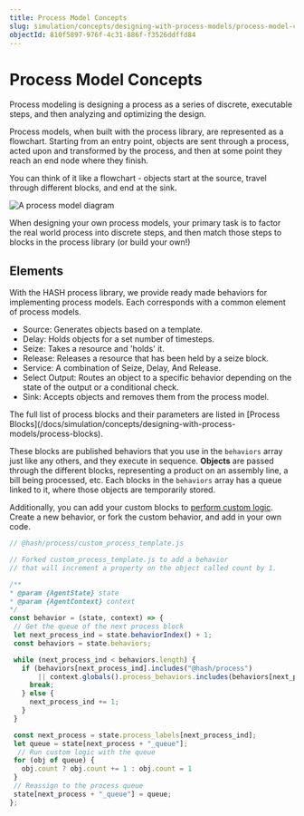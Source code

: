 ```yaml
---
title: Process Model Concepts
slug: simulation/concepts/designing-with-process-models/process-model-concepts
objectId: 810f5897-976f-4c31-886f-f3526ddffd84
---
```


# Process Model Concepts

Process modeling is designing a process as a series of discrete, executable steps, and then analyzing and optimizing the design.

Process models, when built with the process library, are represented as a flowchart. Starting from an entry point, objects are sent through a process, acted upon and transformed by the process, and then at some point they reach an end node where they finish.

You can think of it like a flowchart - objects start at the source, travel through different blocks, and end at the sink.

![A process model diagram](https://lh3.googleusercontent.com/k_z-PgMKN4gVmoQ2NKQQaLmUUI9dHI-zqQeHQ3EqJ6MtqLdo0omkikAaPKG7puxStikT5fpk9FBKCfiheTXvDbSo9FxkHMKrH95O5pfRXYQ5naqQuiegg9hxkj9U_jghjRCvVSam)

When designing your own process models, your primary task is to factor the real world process into discrete steps, and then match those steps to blocks in the process library \(or build your own!\)

## Elements

With the HASH process library, we provide ready made behaviors for implementing process models. Each corresponds with a common element of process models.

* Source: Generates objects based on a template.
* Delay: Holds objects for a set number of timesteps.
* Seize: Takes a resource and 'holds' it.
* Release: Releases a resource that has been held by a seize block.
* Service: A combination of Seize, Delay, And Release.
* Select Output: Routes an object to a specific behavior depending on the state of the output or a conditional check.
* Sink: Accepts objects and removes them from the process model.

<Hint style="info">
The full list of process blocks and their parameters are listed in [Process Blocks](/docs/simulation/concepts/designing-with-process-models/process-blocks).
</Hint>

These blocks are published behaviors that you use in the `behaviors` array just like any others, and they execute in sequence. **Objects** are passed through the different blocks, representing a product on an assembly line, a bill being processed, etc. Each blocks in the `behaviors` array has a queue linked to it, where those objects are temporarily stored.

Additionally, you can add your custom blocks to [perform custom logic](/docs/simulation/concepts/designing-with-process-models/custom-behaviors). Create a new behavior, or fork the custom behavior, and add in your own code.

```javascript
// @hash/process/custom_process_template.js

// Forked custom_process_template.js to add a behavior
// that will increment a property on the object called count by 1.

/**
* @param {AgentState} state
* @param {AgentContext} context
*/
const behavior = (state, context) => {
 // Get the queue of the next process block
 let next_process_ind = state.behaviorIndex() + 1;
 const behaviors = state.behaviors;

 while (next_process_ind < behaviors.length) {
   if (behaviors[next_process_ind].includes("@hash/process")
       || context.globals().process_behaviors.includes(behaviors[next_process_ind])) {
     break;
   } else {
     next_process_ind += 1;
   }
 }

 const next_process = state.process_labels[next_process_ind];
 let queue = state[next_process + "_queue"];
  // Run custom logic with the queue
 for (obj of queue) {
   obj.count ? obj.count += 1 : obj.count = 1
 }
 // Reassign to the process queue
 state[next_process + "_queue"] = queue;
};
```


